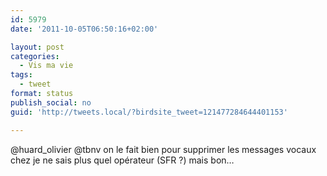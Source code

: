 ```yaml
---
id: 5979
date: '2011-10-05T06:50:16+02:00'

layout: post
categories:
  - Vis ma vie
tags:
  - tweet
format: status
publish_social: no
guid: 'http://tweets.local/?birdsite_tweet=121477284644401153'

---
```


@huard\_olivier @tbnv on le fait bien pour supprimer les messages vocaux chez je ne sais plus quel opérateur (SFR ?) mais bon…